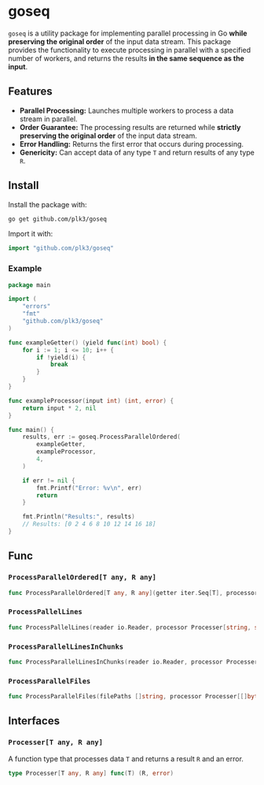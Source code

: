 # goseq

`goseq` is a utility package for implementing parallel processing in Go **while preserving the original order** of the input data stream. This package provides the functionality to execute processing in parallel with a specified number of workers, and returns the results **in the same sequence as the input**.

## Features

- **Parallel Processing:** Launches multiple workers to process a data stream in parallel.
- **Order Guarantee:** The processing results are returned while **strictly preserving the original order** of the input data stream.
- **Error Handling:** Returns the first error that occurs during processing.
- **Genericity:** Can accept data of any type `T` and return results of any type `R`.

## Install

Install the package with:

```bash
go get github.com/plk3/goseq
```

Import it with:

```go
import "github.com/plk3/goseq"
```

### Example

```go
package main

import (
	"errors"
	"fmt"
    "github.com/plk3/goseq" 
)

func exampleGetter() (yield func(int) bool) {
	for i := 1; i <= 10; i++ {
		if !yield(i) {
			break
		}
	}
}

func exampleProcessor(input int) (int, error) {
	return input * 2, nil
}

func main() {
	results, err := goseq.ProcessParallelOrdered(
		exampleGetter,
		exampleProcessor,
		4,
	)

	if err != nil {
		fmt.Printf("Error: %v\n", err)
		return
	}

	fmt.Println("Results:", results)
    // Results: [0 2 4 6 8 10 12 14 16 18]
}   
```

## Func

### `ProcessParallelOrdered[T any, R any]`
```go
func ProcessParallelOrdered[T any, R any](getter iter.Seq[T], processor Processer[T, R], numWorkers int) ([]R, error)
```

### `ProcessPallelLines`
```go
func ProcessPallelLines(reader io.Reader, processor Processer[string, string], numWorkers int) ([]string, error) 
```

### `ProcessParallelLinesInChunks`
```go
func ProcessParallelLinesInChunks(reader io.Reader, processor Processer[[]string, []string], chunkSize int, numWorkers int) ([]string, error) 
```

### `ProcessParallelFiles`
```go
func ProcessParallelFiles(filePaths []string, processor Processer[[]byte, []byte], numWorkers int) ([]byte, error) 
```


## Interfaces

### `Processer[T any, R any]`

A function type that processes data `T` and returns a result `R` and an error.

```go
type Processer[T any, R any] func(T) (R, error)
```
